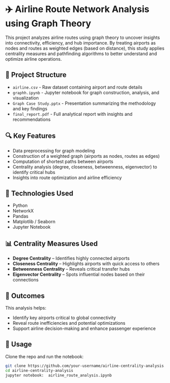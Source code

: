 # ✈️ Airline Route Network Analysis using Graph Theory

This project analyzes airline routes using graph theory to uncover insights into connectivity, efficiency, and hub importance. By treating airports as nodes and routes as weighted edges (based on distance), this study applies centrality measures and pathfinding algorithms to better understand and optimize airline operations.

## 📁 Project Structure

- `airline.csv` - Raw dataset containing airport and route details
- `graphh.ipynb` - Jupyter notebook for graph construction, analysis, and visualization
- `Graph Case Study.pptx` - Presentation summarizing the methodology and key findings
- `final_report.pdf` - Full analytical report with insights and recommendations

## 🔍 Key Features

- Data preprocessing for graph modeling
- Construction of a weighted graph (airports as nodes, routes as edges)
- Computation of shortest paths between airports
- Centrality analysis (degree, closeness, betweenness, eigenvector) to identify critical hubs
- Insights into route optimization and airline efficiency

## 🧠 Technologies Used

- Python
- NetworkX
- Pandas
- Matplotlib / Seaborn
- Jupyter Notebook

## 📊 Centrality Measures Used

- **Degree Centrality** – Identifies highly connected airports
- **Closeness Centrality** – Highlights airports with quick access to others
- **Betweenness Centrality** – Reveals critical transfer hubs
- **Eigenvector Centrality** – Spots influential nodes based on their connections

## 🎯 Outcomes

This analysis helps:
- Identify key airports critical to global connectivity
- Reveal route inefficiencies and potential optimizations
- Support airline decision-making and enhance passenger experience

## 📌 Usage

Clone the repo and run the notebook:

```bash
git clone https://github.com/your-username/airline-centrality-analysis.git
cd airline-centrality-analysis
jupyter notebook:  airline_route_analysis.ipynb
